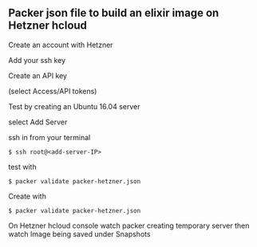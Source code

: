 ## Packer json file to build an elixir image on Hetzner hcloud ##

Create an account with Hetzner

Add your ssh key

Create an API key 

(select Access/API tokens)

Test by creating an Ubuntu 16.04 server 

select Add Server

ssh in from your terminal
```
$ ssh root@<add-server-IP>
```
test with 
```
$ packer validate packer-hetzner.json
```
Create with
```
$ packer validate packer-hetzner.json
```
On Hetzner hcloud console watch packer creating temporary server then watch Image being saved under Snapshots
